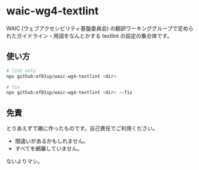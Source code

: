 # waic-wg4-textlint

WAIC (ウェブアクセシビリティ基盤委員会) の翻訳ワーキンググループで定められたガイドライン・用語をなんとかする textlint の設定の集合体です。

## 使い方

```sh
# lint only
npx github:ef81sp/waic-wg4-textlint <dir>

# fix
npx github:ef81sp/waic-wg4-textlint <dir> --fix
```

## 免責

とりあえずで雑に作ったものです。自己責任でご利用ください。

- 間違いがあるかもしれません。
- すべてを網羅していません。

ないよりマシ。
